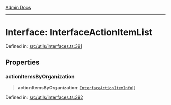 [Admin Docs](/)

***

# Interface: InterfaceActionItemList

Defined in: [src/utils/interfaces.ts:391](https://github.com/PalisadoesFoundation/talawa-admin/blob/main/src/utils/interfaces.ts#L391)

## Properties

### actionItemsByOrganization

> **actionItemsByOrganization**: [`InterfaceActionItemInfo`](utils\interfaces\README\interfaces\InterfaceActionItemInfo.md)[]

Defined in: [src/utils/interfaces.ts:392](https://github.com/PalisadoesFoundation/talawa-admin/blob/main/src/utils/interfaces.ts#L392)
